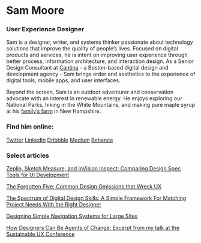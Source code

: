 # Sam Moore
### User Experience Designer

Sam is a designer, writer, and systems thinker passionate about technology solutions that improve the quality of people’s lives. Focused on digital products and services, he is intent on improving user experience through better process, information architecture, and interaction design. As a Senior Design Consultant at [Cantina](https://cantina.co/) - a Boston-based digital design and development agency - Sam brings order and aesthetics to the experience of digital tools, mobile apps, and user interfaces.

Beyond the screen, Sam is an outdoor adventurer and conservation advocate with an interest in renewable energy. He enjoys exploring our National Parks, hiking in the White Mountains, and making pure maple syrup at his [family’s farm](https://www.windsweptmaples.com/) in New Hampshire.

### Find him online:
[Twitter](https://twitter.com/samMdesign)
[LinkedIn](https://www.linkedin.com/in/sammdesign)
[Dribbble](https://dribbble.com/samMdesign)
[Medium](https://medium.com/@sammdesign)
[Behance](https://www.behance.net/sammdesign)     

### Select articles

[Zeplin, Sketch Measure, and InVision Inspect: Comparing Design Spec Tools for UI Development](https://cantina.co/zeplin-sketch-measure-and-invision-inspect/)

[The Forgotten Five: Common Design Omissions that Wreck UX](https://cantina.co/the-forgotten-five-common-design-omissions-that-wreck-ux/)

[The Spectrum of Digital Design Skills: A Simple Framework For Matching Project Needs With the Right Designer](https://medium.com/@sammdesign/the-spectrum-of-digital-design-skills-b23d465ac8b6#.h9bzxgtzc)

[Designing Simple Navigation Systems for Large Sites](https://cantina.co/designing-simple-navigation-systems-for-large-sites/)

[How Designers Can Be Agents of Change: Excerpt from my talk at the Sustainable UX Conference](https://medium.com/@sammdesign/how-designers-can-be-agents-of-change-d73c41d5f2bc#.qxzgx05xy)
